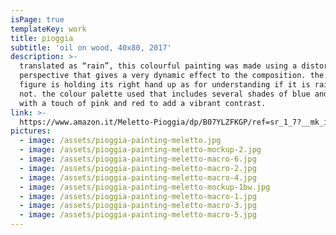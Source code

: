 ```yaml
---
isPage: true
templateKey: work
title: pioggia
subtitle: 'oil on wood, 40x80, 2017'
description: >-
  translated as “rain”, this colourful painting was made using a distorted
  perspective that gives a very dynamic effect to the composition. the elegant
  figure is holding its right hand up as for understanding if it is raining or
  not. the colour palette used that includes several shades of blue and green
  with a touch of pink and red to add a vibrant contrast.
link: >-
  https://www.amazon.it/Meletto-Pioggia/dp/B07YLZFKGP/ref=sr_1_7?__mk_it_IT=%C3%85M%C3%85%C5%BD%C3%95%C3%91&keywords=meletto+dipinto&qid=1570133868&s=kitchen&sr=1-7
pictures:
  - image: /assets/pioggia-painting-meletto.jpg
  - image: /assets/pioggia-painting-meletto-mockup-2.jpg
  - image: /assets/pioggia-painting-meletto-macro-6.jpg
  - image: /assets/pioggia-painting-meletto-macro-2.jpg
  - image: /assets/pioggia-painting-meletto-macro-4.jpg
  - image: /assets/pioggia-painting-meletto-mockup-1bw.jpg
  - image: /assets/pioggia-painting-meletto-macro-1.jpg
  - image: /assets/pioggia-painting-meletto-macro-3.jpg
  - image: /assets/pioggia-painting-meletto-macro-5.jpg
---
```


